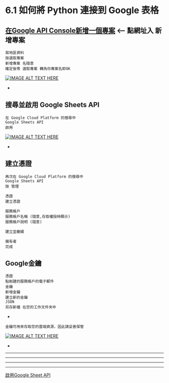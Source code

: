 
# 6.1 如何將 Python 連接到 Google 表格


## [在Google API Console新增一個專案](https://console.developers.google.com/) <-- 點網址入 新增專案

    寫地區資料
    按選取專案
    新增專案 名隨意
    確定後等 選取專案 轉為你專案名即OK
    
[![IMAGE ALT TEXT HERE](https://img.youtube.com/vi/zcJe5Isfhng/0.jpg)](https://www.youtube.com/watch?v=zcJe5Isfhng)

-

## 搜尋並啟用 Google Sheets API

    在 Google Cloud Platform 的搜尋中
    Google Sheets API
    啟用

[![IMAGE ALT TEXT HERE](https://img.youtube.com/vi/KObOPFWQoPk/0.jpg)](https://www.youtube.com/watch?v=KObOPFWQoPk)

-

## 建立憑證

    再次在 Google Cloud Platform 的搜尋中
    Google Sheets API    
    按 管理
    
    憑證
    建立憑證
    
    服務帳戶
    服務帳戶名稱 (隨意,存取權授時顯示)
    服務帳戶說明 (隨意)
    
    建立並繼續

    擁有者
    完成

## Google金鑰

    憑證
    點剛建的服務帳戶的電子郵件
    金鑰
    新增金鑰
    建立新的金鑰
    JSON
    另存新檔 在您的工作文件夾中


-

    金鑰可用來存取您的雲端資源，因此請妥善保管
    
[![IMAGE ALT TEXT HERE](https://img.youtube.com/vi/IWnQa3J5VRI/0.jpg)](https://www.youtube.com/watch?v=IWnQa3J5VRI)

-























---
---
---
--- 

[啟用Google Sheet API](https://www.learncodewithmike.com/2020/08/python-write-to-google-sheet.html)
